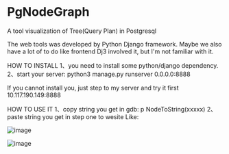 # PgNodeGraph
A tool visualization of Tree(Query Plan) in Postgresql

The web tools was developed by Python Django framework.
Maybe we also have a lot of to do like frontend Dj3 involved it, but I'm not familiar with it.


HOW TO INSTALL
1、you need to install some python/django dependency.
2、start your server: python3 manage.py runserver 0.0.0.0:8888

If you cannot install you, just step to my server and try it first
10.117.190.149:8888

HOW TO USE IT
1、copy string you get in gdb:
  p NodeToString(xxxxx)
2、 paste string you get in step one to wesite Like:

![image](https://user-images.githubusercontent.com/108248800/190118833-ccb732ea-8fbc-48cb-93d5-3b0e918e5401.png)


![image](https://user-images.githubusercontent.com/108248800/190117907-dbfa4eb8-3c75-486c-87b2-dc216598ba1b.png)
